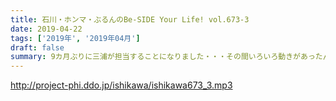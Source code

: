 ```yaml
---
title: 石川・ホンマ・ぶるんのBe-SIDE Your Life! vol.673-3
date: 2019-04-22
tags: ['2019年', '2019年04月']
draft: false
summary: 9カ月ぶりに三浦が担当することになりました・・・その間いろいろ動きがあったんですね。またよろしくお願いします！MIURA
---
```


http://project-phi.ddo.jp/ishikawa/ishikawa673_3.mp3
